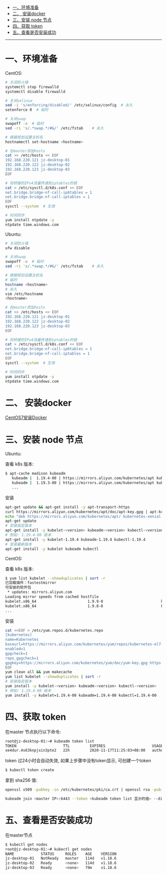 
* [一、环境准备](#%E4%B8%80%E7%8E%AF%E5%A2%83%E5%87%86%E5%A4%87)
* [二、 安装docker](#%E4%BA%8C-%E5%AE%89%E8%A3%85docker)
* [三、安装 node 节点](#%E4%B8%89%E5%AE%89%E8%A3%85-node-%E8%8A%82%E7%82%B9)
* [四、获取 token](#%E5%9B%9B%E8%8E%B7%E5%8F%96-token)
* [五、查看是否安装成功](#%E4%BA%94%E6%9F%A5%E7%9C%8B%E6%98%AF%E5%90%A6%E5%AE%89%E8%A3%85%E6%88%90%E5%8A%9F)


----
# 一、环境准备
CentOS:
```bash
# 关闭防火墙
systemctl stop firewalld
systemctl disable firewalld

# 关闭selinux
sed -i 's/enforcing/disabled/' /etc/selinux/config  # 永久
setenforce 0  # 临时

# 关闭swap
swapoff -a  # 临时
sed -ri 's/.*swap.*/#&/' /etc/fstab    # 永久

# 根据规划设置主机名
hostnamectl set-hostname <hostname>

# 在master添加hosts
cat >> /etc/hosts << EOF
192.168.220.121 jz-desktop-01
192.168.220.122 jz-desktop-02
192.168.220.123 jz-desktop-03
EOF

# 将桥接的IPv4流量传递到iptables的链
cat > /etc/sysctl.d/k8s.conf << EOF
net.bridge.bridge-nf-call-ip6tables = 1
net.bridge.bridge-nf-call-iptables = 1
EOF
sysctl --system  # 生效

# 时间同步
yum install ntpdate -y
ntpdate time.windows.com
```
Ubuntu:
```bash
# 关闭防火墙
ufw disable

# 关闭swap
swapoff -a  # 临时
sed -ri 's/.*swap.*/#&/' /etc/fstab    # 永久

# 根据规划设置主机名
# 临时
hostname <hostname>
# 永久
vim /etc/hostname
<hostname>

# 在master添加hosts
cat >> /etc/hosts << EOF
192.168.220.121 jz-desktop-01
192.168.220.122 jz-desktop-02
192.168.220.123 jz-desktop-03
EOF

# 将桥接的IPv4流量传递到iptables的链
cat > /etc/sysctl.d/k8s.conf << EOF
net.bridge.bridge-nf-call-ip6tables = 1
net.bridge.bridge-nf-call-iptables = 1
EOF
sysctl --system  # 生效

# 时间同步
yum install ntpdate -y
ntpdate time.windows.com
```

# 二、 安装docker
[CentOS7安装Docker](../docker/CentOS7安装Docker.md)

# 三、安装 node 节点
Ubuntu:

查看 k8s 版本:
```bash
$ apt-cache madison kubeadm
   kubeadm |  1.19.4-00 | https://mirrors.aliyun.com/kubernetes/apt kubernetes-xenial/main amd64 Packages
   kubeadm |  1.19.3-00 | https://mirrors.aliyun.com/kubernetes/apt kubernetes-xenial/main amd64 Packages
   ...
```
安装
```bash
apt-get update && apt-get install -y apt-transport-https
curl https://mirrors.aliyun.com/kubernetes/apt/doc/apt-key.gpg | apt-key add -
echo "deb https://mirrors.aliyun.com/kubernetes/apt/ kubernetes-xenial main" > /etc/apt/sources.list.d/kubernetes.list
apt-get update
# 安装指定版本
apt-get install -y kubelet-<version> kubeadm-<version> kubectl-<version>
# 例如: 1.19.4-00 版本
apt-get install -y kubelet-1.19.4 kubeadm-1.19.4 kubectl-1.19.4
# 安装最新版本
apt-get install -y kubelet kubeadm kubectl
```


CentOS:

查看 k8s 版本:
```bash
$ yum list kubelet --showduplicates | sort -r
已加载插件：fastestmirror
可安装的软件包
 * updates: mirrors.aliyun.com
Loading mirror speeds from cached hostfile
kubelet.x86_64                       1.9.9-0                          kubernetes
kubelet.x86_64                       1.9.8-0                          kubernetes
...
```
安装
```bash
cat <<EOF > /etc/yum.repos.d/kubernetes.repo
[kubernetes]
name=Kubernetes
baseurl=https://mirrors.aliyun.com/kubernetes/yum/repos/kubernetes-el7-x86_64/
enabled=1
gpgcheck=1
repo_gpgcheck=1
gpgkey=https://mirrors.aliyun.com/kubernetes/yum/doc/yum-key.gpg https://mirrors.aliyun.com/kubernetes/yum/doc/rpm-package-key.gpg
EOF
yum clean all && yum makecache
yum list kubelet --showduplicates | sort -r
# 安装指定版本
yum install -y kubelet-<version> kubeadm-<version> kubectl-<version>
# 例如: 1.19.4-00 版本
yum install -y kubelet=1.19.4-00 kubeadm=1.19.4-00 kubectl=1.19.4-00
```


# 四、获取 token
在master 节点执行以下命令:
```bash
root@jz-desktop-01:~# kubeadm token list
TOKEN                     TTL         EXPIRES                     USAGES                   DESCRIPTION                                                EXTRA GROUPS
xe4dur.4s63knpjxin3pte2   22h         2020-11-17T11:25:03+08:00   authentication,signing   <none>                                                     system:bootstrappers:kubeadm:default-node-token
```
token 过24小时会自动失效, 如果上步骤中没有token显示, 可创建一个token
```bash
$ kubectl token create
```
拿到 sha256 值:
```bash
openssl x509 -pubkey -in /etc/kubernetes/pki/ca.crt | openssl rsa -pubin -outform der 2>/dev/null | openssl dgst -sha256 -hex | sed 's/^.* //'    # 来查看hash。
```

```bash
kubeadm join <master IP>:6443 --token <kubeadm token list 显示的值> --discovery-token-ca-cert-hash sha256:<上一步拿到的sha256值>
```

# 五、查看是否安装成功
在master节点
```bash
$ kubectl get nodes
root@jz-desktop-01:~# kubectl get nodes
NAME            STATUS     ROLES    AGE    VERSION
jz-desktop-01   NotReady   master   114d   v1.18.6
jz-desktop-02   Ready      <none>   114d   v1.18.6
jz-desktop-03   Ready      <none>   79m    v1.18.6
```